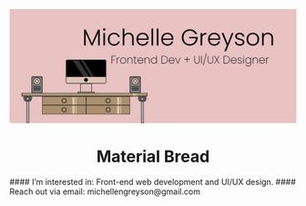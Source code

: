 ![image](https://github.com/michellengreyson/michellengreyson/blob/main/banner-img.png?raw=true)


  <h1 align="center">Material Bread</h1>
  #### I’m interested in: Front-end web development and UI/UX design.
  #### Reach out via email: michellengreyson@gmail.com


<!---
michellengreyson/michellengreyson is a ✨ special ✨ repository because its `README.md` (this file) appears on your GitHub profile.
You can click the Preview link to take a look at your changes.
--->
